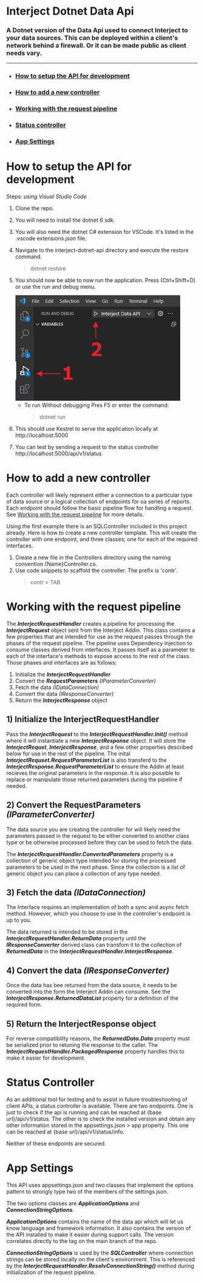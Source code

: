 # Interject Dotnet Data Api

### A Dotnet version of the Data Api used to connect Interject to your data sources. This can be deployed within a client's network behind a firewall. Or it can be made public as client needs vary.

---

- ### **[How to setup the API for development](#setup-for-dev)**
- ### **[How to add a new controller](#new-controller)**
- ### **[Working with the request pipeline](#request-pipeline)**
- ### **[Status controller](#status-controller)**
- ### **[App Settings](#app-settings)**

# <a name="setup-for-dev">How to setup the API for development</a>

Steps: _using Visual Studio Code_

1. Clone the repo.
2. You will need to install the dotnet 6 sdk.
3. You will also need the dotnet C# extension for VSCode. It's listed in the .vscode extensions.json file.
4. Navigate to the interject-dotnet-api directory and execute the restore command.
   > dotnet restore
5. You should now be able to now run the application. Press (Ctrl+Shift+D) or use the run and debug menu.

   <img src="./ReadmeSrc/VSCodeDebug.png">

   - To run Without debugging Pres F5 or enter the command:
     > dotnet run

6. This should use Kestrel to serve the application locally at http://localhost:5000
7. You can test by sending a request to the status controller http://localhost:5000/api/v1/status

# <a name="new-controller">How to add a new controller</a>

Each controller will likely represent either a connection to a particular type of data source or a logical collection of endpoints for oa series of reports. Each endpoint should follow the basic pipeline flow for handling a request. See [Working with the request pipeline](#request-pipeline) for more details.

Using the first example there is an SQLController included in this project already. Here is how to create a new controller template. This will create the controller with one endpoint, and three classes; one for each of the required interfaces.

1. Create a new file in the Controllers directory using the naming convention {Name}Controller.cs.
2. Use code snippets to scaffold the controller. The prefix is 'contr'.
   > contr > TAB

# <a name="request-pipeline">Working with the request pipeline</a>

The _**InterjectRequestHandler**_ creates a pipeline for processing the _**InterjectRequest**_ object sent from the Interject Addin. This class contains a few properties that are intended for use as the request passes through the phases of the request pipeline. The pipeline uses Dependency Injection to consume classes derived from interfaces. It passes itself as a parameter to each of the interface's methods to expose access to the rest of the class. Those phases and interfaces are as follows:

1. Initialize the _**InterjectRequestHandler**_
2. Convert the _**RequestParameters**_ _(IParameterConverter)_
3. Fetch the data _(IDataConnection)_
4. Convert the data _(IResponseConverter)_
5. Return the _**InterjectResponse**_ object

## 1) **Initialize the InterjectRequestHandler**

Pass the _**InterjectRequest**_ to the _**InterjectRequestHandler.Init()**_ method where it will instantiate a new _**InterjectResponse**_ object. It will store the _**InterjectRequst**_, _**InterjectResponse**_, and a few other properties described below for use in the rest of the pipeline. The inital _**InterjectRequset.RequestParameterList**_ is also transferd to the _**InterjectResponse.RequestParameterList**_ to ensure the Addin at least recieves the original parameters in the response. It is also possible to replace or manipulate those returned parameters during the pipeline if needed.

## 2) **Convert the RequestParameters** _(IParameterConverter)_

The data source you are creating the controller for will likely need the parameters passed in the request to be either converted to another class type or be otherwise processed before they can be used to fetch the data.

The _**InterjectRequestHandler.ConvertedParameters**_ property is a collection of generic object type intended for storing the processed parameters to be used in the next phase. Since the collection is a list of generic object you can place a collection of any type needed.

## 3) **Fetch the data** _(IDataConnection)_

The Interface requires an implementation of both a sync and async fetch method. However, which you choose to use in the controller's endpoint is up to you.

The data returned is intended to be stored in the _**InterjectRequestHandler.ReturnData**_ property until the _**IResponseConverter**_ derived class can transfom it to the collection of _**ReturnedData**_ in the _**InterjectRequestHandler.InterjectResponse**_.

## 4) **Convert the data** _(IResponseConverter)_

Once the data has bee returned from the data source, it needs to be converted into the form the Interject Addin can consume. See the _**InterjectResponse.ReturnedDataList**_ property for a definition of the required form.

## 5) **Return the InterjectResponse object**

For reverse compatiblilty reasons, the _**ReturnedData.Data**_ property must be serialized prior to retuning the response to the caller. The _**InterjectRequestHandler.PackagedResponse**_ property handles this to make it easier for development.

# <a name="status-controller">Status Controller</a>

As an additional tool for testing and to assist in future troubleshooting of client APIs, a status controller is available. There are two endpoints. One is just to check if the api is running and can be reached at {base url}/api/v1/status. The other is to check the installed version and obtain any other information stored in the appsettings.json > app property. This one can be reached at {base url}/api/v1/status/info.

Neither of these endpoints are secured.

# <a name="app-settings">App Settings</a>

This API uses appsettings.json and two classes that implement the options pattern to strongly type two of the members of the settings json.

The two options classes are _**ApplicationOptions**_ and _**ConnectionStringOptions**_.

_**ApplicationOptions**_ contains the name of the data api which will let us know language and framework information. It also contains the version of the API installed to make it easier during support calls. The version correlates directly to the tag on the main branch of the repo.

_**ConnectionStringOptions**_ is used by the _**SQLController**_ where connection strings can be stored locally on the client's environment. This is referenced by the _**InterjectRequestHandler.ResolvConnectionString()**_ method during initialization of the request pipeline.
